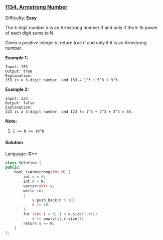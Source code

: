 ### [1134\. Armstrong Number](https://leetcode.com/problems/armstrong-number/)

Difficulty: **Easy**


The k-digit number `N` is an Armstrong number if and only if the k-th power of each digit sums to N.

Given a positive integer `N`, return true if and only if it is an Armstrong number.

**Example 1:**

```
Input: 153
Output: true
Explanation:
153 is a 3-digit number, and 153 = 1^3 + 5^3 + 3^3.
```

**Example 2:**

```
Input: 123
Output: false
Explanation:
123 is a 3-digit number, and 123 != 1^3 + 2^3 + 3^3 = 36.
```

**Note:**

1.  `1 <= N <= 10^8`


#### Solution

Language: **C++**

```c++
class Solution {
public:
    bool isArmstrong(int N) {
        int s = 0;
        int n = N;
        vector<int> v;
        while (n)
        {
            v.push_back(n % 10);
            n /= 10;
        }
        for (int i = 0; i < v.size();++i)
            s += pow(v[i],v.size());
        return s == N;
    }
};
```
